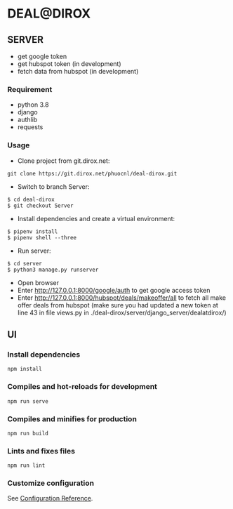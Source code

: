 # DEAL@DIROX 
## SERVER
* get google token
* get hubspot token (in development)
* fetch data from hubspot (in development)

### Requirement
* python 3.8
* django 
* authlib
* requests

### Usage
* Clone project from git.dirox.net:
```
git clone https://git.dirox.net/phuocnl/deal-dirox.git
```
* Switch to branch Server:
```
$ cd deal-dirox
$ git checkout Server
```
* Install dependencies and create a virtual environment:
```
$ pipenv install
$ pipenv shell --three
```
* Run server:
```
$ cd server
$ python3 manage.py runserver
```
* Open browser
* Enter http://127.0.0.1:8000/google/auth to get google access token
* Enter http://127.0.0.1:8000/hubspot/deals/makeoffer/all to fetch all make offer deals from hubspot (make sure you had updated a new token at line 43 in file views.py in ./deal-dirox/server/django_server/dealatdirox/)

## UI

### Install dependencies
```
npm install
```

### Compiles and hot-reloads for development
```
npm run serve
```

### Compiles and minifies for production
```
npm run build
```

### Lints and fixes files
```
npm run lint
```

### Customize configuration
See [Configuration Reference](https://cli.vuejs.org/config/).